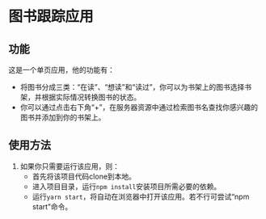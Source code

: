 # 图书跟踪应用

## 功能
这是一个单页应用，他的功能有：
- 将图书分成三类：“在读”、“想读”和“读过”，你可以为书架上的图书选择书架，并根据实际情况转换图书的状态。
- 你可以通过点击右下角“+”，在服务器资源中通过检索图书名查找你感兴趣的图书并添加到你的书架上。

## 使用方法

1. 如果你只需要运行该应用，则：
    - 首先将该项目代码clone到本地。
    - 进入项目目录，运行`npm install`安装项目所需必要的依赖。
    - 运行`yarn start`，将自动在浏览器中打开该应用。若不行可尝试“npm start”命令。


